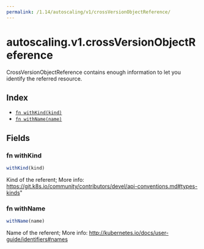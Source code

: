 ```yaml
---
permalink: /1.14/autoscaling/v1/crossVersionObjectReference/
---
```


# autoscaling.v1.crossVersionObjectReference

CrossVersionObjectReference contains enough information to let you identify the referred resource.

## Index

* [`fn withKind(kind)`](#fn-withkind)
* [`fn withName(name)`](#fn-withname)

## Fields

### fn withKind

```ts
withKind(kind)
```

Kind of the referent; More info: https://git.k8s.io/community/contributors/devel/api-conventions.md#types-kinds"

### fn withName

```ts
withName(name)
```

Name of the referent; More info: http://kubernetes.io/docs/user-guide/identifiers#names